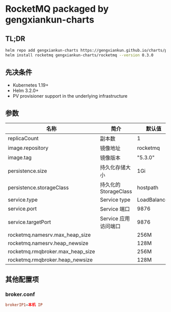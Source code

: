 # RocketMQ packaged by gengxiankun-charts

## TL;DR
```bash
helm repo add gengxiankun-charts https://gengxiankun.github.io/charts/package/
helm install rocketmq gengxiankun-charts/rocketmq --version 0.3.0
```

## 先决条件
- Kubernetes 1.19+
- Helm 3.2.0+
- PV provisioner support in the underlying infrastructure

## 参数

| 名称 | 简介 | 默认值 |
| -- | -- | -- |
| replicaCount | 副本数 | 1 |
| image.repository | 镜像地址 | rocketmq |
| image.tag | 镜像版本 | "5.3.0" |
| persistence.size | 持久化存储大小 | 1Gi |
| persistence.storageClass | 持久化的 StorageClass | hostpath |
| service.type | Service type | LoadBalancer |
| service.port | Service 端口 | 9876 |
| service.targetPort | Service 应用访问端口 | 9876 |
| rocketmq.namesrv.max_heap_size | | 256M |
| rocketmq.namesrv.heap_newsize | | 128M |
| rocketmq.rmqbroker.max_heap_size | | 256M |
| rocketmq.rmqbroker.heap_newsize | | 128M |

## 其他配置项
### broker.conf
```conf
brokerIP1=本机 IP
```